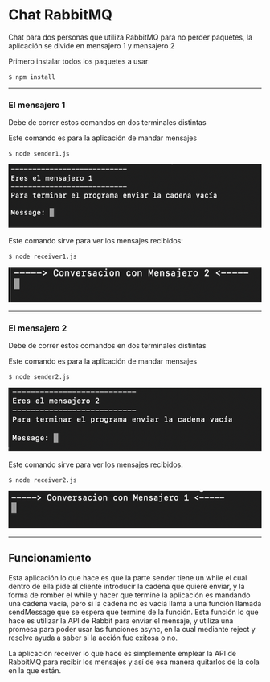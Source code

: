 # Chat RabbitMQ
Chat para dos personas que utiliza RabbitMQ para no perder paquetes, la aplicación se divide en mensajero 1 y mensajero 2

Primero instalar todos los paquetes a usar

```
$ npm install
```
***
### El mensajero 1 
Debe de correr estos comandos en dos terminales distintas

Este comando es para la aplicación de mandar mensajes
```
$ node sender1.js
```
![Sender1](./image/Sender1.png)

Este comando sirve para ver los mensajes recibidos:

```
$ node receiver1.js
```
![Receiver1](./image/Receiver1.png)

***
### El mensajero 2 
Debe de correr estos comandos en dos terminales distintas

Este comando es para la aplicación de mandar mensajes
```
$ node sender2.js
```
![Sender2](./image/Sender2.png)

Este comando sirve para ver los mensajes recibidos:

```
$ node receiver2.js
```
![Receiver2](./image/Receiver2.png)



***
## Funcionamiento

Esta aplicación lo que hace es que la parte sender tiene un while el cual dentro de ella pide al cliente introducir la cadena que quiere enviar, y la forma de romber el while y hacer que termine la aplicación es mandando una cadena vacía, pero si la cadena no es vacía llama a una función llamada sendMessage que se espera que termine de la función. Esta función lo que hace es utilizar la API de Rabbit para enviar el mensaje, y utiliza una promesa para poder usar las funciones async, en la cual mediante reject y resolve ayuda a saber si la acción fue exitosa o no.

La aplicación receiver lo que hace es simplemente emplear la API de RabbitMQ para recibir los mensajes y así de esa manera quitarlos de la cola en la que están.
